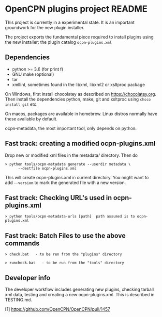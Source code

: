 OpenCPN plugins project README
===============================

This project is currently in a experimental state. It is an important
groundwork for the new plugin installer.

The project exports the fundamental piece required to install plugins using
the new installer: the plugin catalog `ocpn-plugins.xml`

Dependencies
------------

  - python >= 3.6    (for print f)
  - GNU make (optional)
  - tar
  - xmllint, sometimes found in the libxml, libxml2  or xsltproc package

On Windows, first install chocolatey as described on https://chocolatey.org.
Then install the dependencies python,  make,  git  and xsltproc using
`choco install git` etc.

On macos, packages are available in homebrew. Linux distros normally have these
available by default.

ocpn-metadata, the most important tool, only depends on python.


Fast track: creating a modified ocpn-plugins.xml
------------------------------------------------

Drop new or modified xml files in the metadata/ directory. Then do

    > python tools/ocpn-metadata generate --userdir metadata \
          --destfile ocpn-plugins.xml

This will create ocpn-plugins.xml in current directory. You might want to add
```--version``` to mark the generated file with a new version.


Fast track: Checking URL's used in ocpn-plugins.xml
------------------------------------------------

    > python tools/ocpn-metadata-urls [path]  path assumed is to ocpn-plugins.xml
	

Fast track: Batch Files to use the above commands
------------------------------------------------

    > check.bat   - to be run from the "plugins" directory

    > runcheck.bat   - to be run from the "tools" directory


Developer info
--------------

The developer workflow includes generating new plugins, checking tarball
xml data, testing  and creating a new ocpn-plugins.xml. This is described
in TESTING.md.


[1] https://github.com/OpenCPN/OpenCPN/pull/1457
